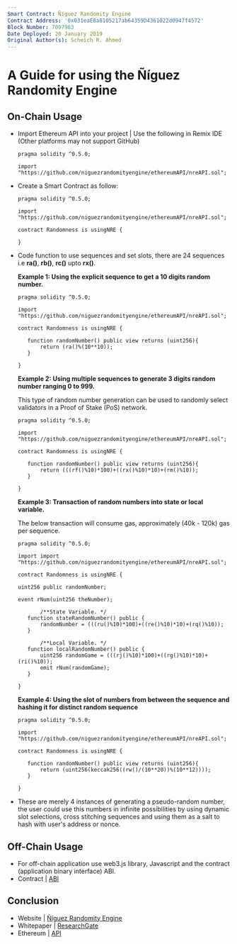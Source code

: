 ```yaml
---
Smart Contract: Ñíguez Randomity Engine
Contract Address: '0x031eaE8a8105217ab64359D4361022d0947f4572'
Block Number: 7097983
Date Deployed: 20 January 2019
Original Author(s): Scheich R. Ahmed
---
```


# A Guide for using the Ñíguez Randomity Engine

## On-Chain Usage
- Import Ethereum API into your project | Use the following in Remix IDE (Other platforms may not support GitHub)

  ```
  pragma solidity ^0.5.0;
  
  import "https://github.com/niguezrandomityengine/ethereumAPI/nreAPI.sol";  
  ```
  
- Create a Smart Contract as follow:
   ```
  pragma solidity ^0.5.0;
  
  import "https://github.com/niguezrandomityengine/ethereumAPI/nreAPI.sol";
  
  contract Randomness is usingNRE {
  
  }
  ```
  
- Code function to use sequences and set slots, there are 24 sequences i.e **ra()**, **rb()**, **rc()** upto **rx()**.

  **Example 1: Using the explicit sequence to get a 10 digits random number.**
   ```
  pragma solidity ^0.5.0;
  
  import "https://github.com/niguezrandomityengine/ethereumAPI/nreAPI.sol";
  
  contract Randomness is usingNRE {
  
      function randomNumber() public view returns (uint256){
          return (ra()%(10**10));
      }
    
  }
  ```
  
   **Example 2: Using multiple sequences to generate 3 digits random number ranging 0 to 999.**
   
   This type of random number generation can be used to randomly select validators in a Proof of Stake (PoS) network.
   
   ```
  pragma solidity ^0.5.0;
  
  import "https://github.com/niguezrandomityengine/ethereumAPI/nreAPI.sol";
  
  contract Randomness is usingNRE {
  
      function randomNumber() public view returns (uint256){
          return (((rf()%10)*100)+((rx()%10)*10)+(rm()%10));
      }
    
  }
  ```
  
  **Example 3: Transaction of random numbers into state or local variable.**
   
   The below transaction will consume gas, approximately (40k - 120k) gas per sequence.
   
   ```
  pragma solidity ^0.5.0;
  
  import import "https://github.com/niguezrandomityengine/ethereumAPI/nreAPI.sol";
  
  contract Randomness is usingNRE {

  uint256 public randomNumber;
  
  event rNum(uint256 theNumber);
 
          /**State Variable. */
      function stateRandomNumber() public {
          randomNumber = (((ru()%10)*100)+((re()%10)*10)+(rq()%10));
      }
     
          /**Local Variable. */
      function localRandomNumber() public {
          uint256 randomGame = (((rj()%10)*100)+((rg()%10)*10)+(ri()%10));
          emit rNum(randomGame);
      }
 
   }
  ```
  
  **Example 4: Using the slot of numbers from between the sequence and hashing it for distinct random sequence**
   ```
  pragma solidity ^0.5.0;
  
  import "https://github.com/niguezrandomityengine/ethereumAPI/nreAPI.sol";
  
  contract Randomness is usingNRE {
  
      function randomNumber() public view returns (uint256){
          return (uint256(keccak256((rw()/(10**20))%(10**12))));
      }
    
  }
  ```
- These are merely 4 instances of generating a pseudo-random number, the user could use this numbers in infinite possibilities by using   dynamic slot selections, cross stitching sequences and using them as a salt to hash with user's address or nonce.

## Off-Chain Usage
- For off-chain application use web3.js library, Javascript and the contract (application binary interface) ABI.
- Contract | [ABI](https://github.com/niguezrandomityengine/ethereumAPI/blob/master/ABI.json)

## Conclusion
- Website | [Ñíguez Randomity Engine](https://github.com/niguezrandomityengine/ethereumAPI/blob/master/ABI.json)
- Whitepaper | [ResearchGate](http://google.com)
- Ethereum | [API](https://github.com/niguezrandomityengine/ethereumAPI)
